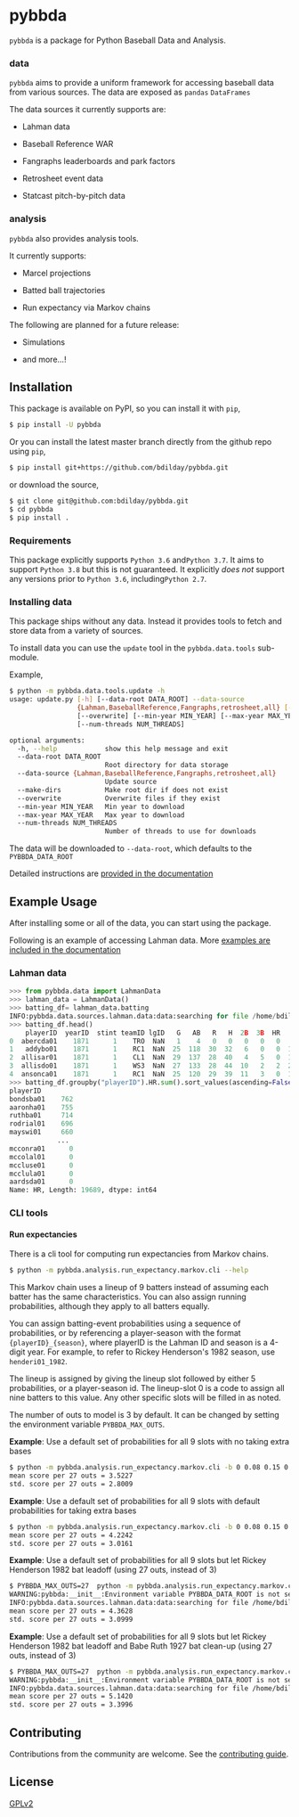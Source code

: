 # pybbda

`pybbda` is a package for 
Python Baseball Data and Analysis. 

### data

`pybbda` aims to provide a uniform framework for
accessing baseball data from various sources. 
The data are exposed as `pandas` `DataFrames`

The data sources it currently supports are:

* Lahman data

* Baseball Reference WAR

* Fangraphs leaderboards and park factors

* Retrosheet event data

* Statcast pitch-by-pitch data


### analysis

`pybbda` also provides analysis tools. 

It currently supports:

* Marcel projections

* Batted ball trajectories

* Run expectancy via Markov chains

The following are planned for a future release:

* Simulations

* and more...!

## Installation

This package is available on PyPI, so you can install it with 
`pip`, 

```bash
$ pip install -U pybbda
```

Or you can install the latest master branch 
directly from the github repo using
`pip`,

```bash
$ pip install git+https://github.com/bdilday/pybbda.git
```

or download the source,

```bash
$ git clone git@github.com:bdilday/pybbda.git
$ cd pybbda
$ pip install .
```

### Requirements

This package explicitly 
supports `Python 3.6` and`Python 3.7`. It aims
to support `Python 3.8` but this is not guaranteed.
It explicitly *does not* support any versions 
prior to `Python 3.6`, including`Python 2.7`.


### Installing data

This package ships without any data. Instead it provides tools 
to fetch and store data from a variety of sources. 

To install data you can use the `update` tool in the `pybbda.data.tools`
sub-module. 

Example, 

```bash
$ python -m pybbda.data.tools.update -h
usage: update.py [-h] [--data-root DATA_ROOT] --data-source
                 {Lahman,BaseballReference,Fangraphs,retrosheet,all} [--make-dirs]
                 [--overwrite] [--min-year MIN_YEAR] [--max-year MAX_YEAR]
                 [--num-threads NUM_THREADS]

optional arguments:
  -h, --help            show this help message and exit
  --data-root DATA_ROOT
                        Root directory for data storage
  --data-source {Lahman,BaseballReference,Fangraphs,retrosheet,all}
                        Update source
  --make-dirs           Make root dir if does not exist
  --overwrite           Overwrite files if they exist
  --min-year MIN_YEAR   Min year to download
  --max-year MAX_YEAR   Max year to download
  --num-threads NUM_THREADS
                        Number of threads to use for downloads

```

The data will be downloaded to `--data-root`, which defaults to the 
`PYBBDA_DATA_ROOT`

Detailed instructions are [provided in the documentation](https://pybbda.readthedocs.io/en/stable/)


## Example Usage

After installing some or all of the data, you can start using the 
package.

Following is an example of accessing Lahman data. 
More [examples are included in the documentation](https://pybbda.readthedocs.io/en/stable/examples.html)

### Lahman data

```python
>>> from pybbda.data import LahmanData
>>> lahman_data = LahmanData()
>>> batting_df= lahman_data.batting
INFO:pybbda.data.sources.lahman.data:data:searching for file /home/bdilday/.pybbda/data/Lahman/Batting.csv
>>> batting_df.head()
    playerID  yearID  stint teamID lgID   G   AB   R   H  2B  3B  HR   RBI   SB   CS  BB   SO  IBB  HBP  SH  SF  GIDP
0  abercda01    1871      1    TRO  NaN   1    4   0   0   0   0   0   0.0  0.0  0.0   0  0.0  NaN  NaN NaN NaN   0.0
1   addybo01    1871      1    RC1  NaN  25  118  30  32   6   0   0  13.0  8.0  1.0   4  0.0  NaN  NaN NaN NaN   0.0
2  allisar01    1871      1    CL1  NaN  29  137  28  40   4   5   0  19.0  3.0  1.0   2  5.0  NaN  NaN NaN NaN   1.0
3  allisdo01    1871      1    WS3  NaN  27  133  28  44  10   2   2  27.0  1.0  1.0   0  2.0  NaN  NaN NaN NaN   0.0
4  ansonca01    1871      1    RC1  NaN  25  120  29  39  11   3   0  16.0  6.0  2.0   2  1.0  NaN  NaN NaN NaN   0.0
>>> batting_df.groupby("playerID").HR.sum().sort_values(ascending=False)
playerID
bondsba01    762
aaronha01    755
ruthba01     714
rodrial01    696
mayswi01     660
            ... 
mcconra01      0
mccolal01      0
mccluse01      0
mcclula01      0
aardsda01      0
Name: HR, Length: 19689, dtype: int64
```


### CLI tools

#### Run expectancies 

There is a cli tool for computing run expectancies from 
Markov chains. 

```bash
$ python -m pybbda.analysis.run_expectancy.markov.cli --help
```

This Markov chain uses a lineup of 
9 batters instead of assuming each batter has the same characteristics.
You can also assign running probabilities, although they apply to 
all batters equally.

You can assign batting-event probabilities using a sequence of 
probabilities, or by referencing a player-season with the 
format `{playerID}_{season}`, where playerID is the 
Lahman ID and season is a 4-digit year. For example, to
refer to Rickey Henderson's 1982 season, use `henderi01_1982`.

The lineup is assigned by giving the lineup slot followed by either 
5 probabilities, or a player-season id. The lineup-slot 0 is a code
to assign all nine batters to this value. Any other specific slots 
will be filled in as noted.

The number of outs to model is 3 by default. It can be changed by setting the 
environment variable `PYBBDA_MAX_OUTS`.

**Example**: Use a default set of probabilities for all 9 slots with no taking extra bases

```bash
$ python -m pybbda.analysis.run_expectancy.markov.cli -b 0 0.08 0.15 0.05 0.005 0.03 --running-probs 0 0 0 0 
mean score per 27 outs = 3.5227
std. score per 27 outs = 2.8009
```

**Example**: Use a default set of probabilities for all 9 slots with default probabilities for taking extra bases

```bash
$ python -m pybbda.analysis.run_expectancy.markov.cli -b 0 0.08 0.15 0.05 0.005 0.03
mean score per 27 outs = 4.2242
std. score per 27 outs = 3.0161
```
**Example**: Use a default set of probabilities for all 9 slots but let 
Rickey Henderson 1982 bat leadoff (using 27 outs, instead of 3)

```bash
$ PYBBDA_MAX_OUTS=27  python -m pybbda.analysis.run_expectancy.markov.cli -b 0 0.08 0.15 0.05 0.005 0.03 -i 1 henderi01_1982
WARNING:pybbda:__init__:Environment variable PYBBDA_DATA_ROOT is not set, defaulting to /home/bdilday/github/pybbda/pybbda/data/assets
INFO:pybbda.data.sources.lahman.data:data:searching for file /home/bdilday/github/pybbda/pybbda/data/assets/Lahman/Batting.csv
mean score per 27 outs = 4.3628
std. score per 27 outs = 3.0999
```

**Example**: Use a default set of probabilities for all 9 slots but let 
Rickey Henderson 1982 bat leadoff and Babe Ruth 1927 bat clean-up (using 27 outs, instead of 3)

```bash
$ PYBBDA_MAX_OUTS=27  python -m pybbda.analysis.run_expectancy.markov.cli -b 0 0.08 0.15 0.05 0.005 0.03 -i 1 henderi01_1982 -i 4 ruthba01_1927 
WARNING:pybbda:__init__:Environment variable PYBBDA_DATA_ROOT is not set, defaulting to /home/bdilday/github/pybbda/pybbda/data/assets
INFO:pybbda.data.sources.lahman.data:data:searching for file /home/bdilday/github/pybbda/pybbda/data/assets/Lahman/Batting.csv
mean score per 27 outs = 5.1420
std. score per 27 outs = 3.3996
```

## Contributing

Contributions from the community are welcome. 
See the [contributing guide](CONTRIBUTING.md).

## License

[GPLv2](https://choosealicense.com/licenses/gpl-2.0/)
